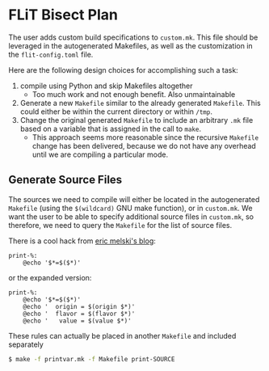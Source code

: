 # FLiT Bisect Plan

The user adds custom build specifications to `custom.mk`.  This file should be
leveraged in the autogenerated Makefiles, as well as the customization in the
`flit-config.toml` file.

Here are the following design choices for accomplishing such a task:

1. compile using Python and skip Makefiles altogether
    - Too much work and not enough benefit.  Also unmaintainable
2. Generate a new `Makefile` similar to the already generated `Makefile`.  This
   could either be within the current directory or within `/tmp`.
3. Change the original generated `Makefile` to include an arbitrary `.mk` file
   based on a variable that is assigned in the call to `make`.
    - This approach seems more reasonable since the recursive `Makefile` change
      has been delivered, because we do not have any overhead until we are
      compiling a particular mode.

## Generate Source Files

The sources we need to compile will either be located in the autogenerated
`Makefile` (using the `$(wildcard)` GNU make function), or in `custom.mk`.  We
want the user to be able to specify additional source files in `custom.mk`, so
therefore, we need to query the `Makefile` for the list of source files.

There is a cool hack from [eric melski's blog](https://blog.melski.net/2010/11/30/makefile-hacks-print-the-value-of-any-variable/):

```make
print-%:
	@echo '$*=$($*)'
```

or the expanded version:

```make
print-%:
	@echo '$*=$($*)'
	@echo '  origin = $(origin $*)'
	@echo '  flavor = $(flavor $*)'
	@echo '   value = $(value $*)'
```

These rules can actually be placed in another `Makefile` and included separately

```bash
$ make -f printvar.mk -f Makefile print-SOURCE
```
